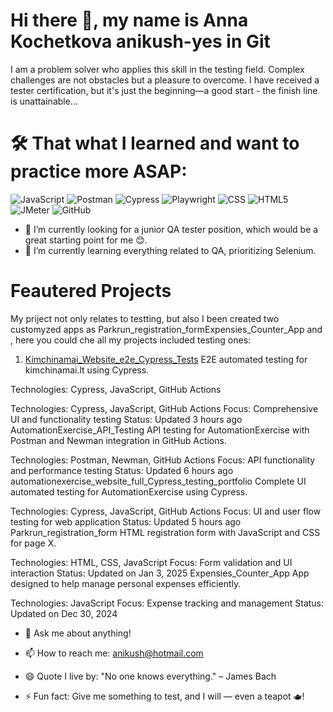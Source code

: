 # Hi there 👋, my name is Anna Kochetkova anikush-yes in Git

I am a problem solver who applies this skill in the testing field. Complex challenges are not obstacles but a pleasure to overcome. I have received a tester certification, but it's just the beginning—a good start - the finish line is unattainable...

<!--
**anikush-yes/anikush-yes** is a ✨ _special_ ✨ repository because its `README.md` (this file) appears on your GitHub profile.

🔭 I’m currently looking for a junior QA tester position, which would be a great starting point for me 😊.
🌱 I’m currently learning everything related to QA, prioritizing Selenium.
🤔 I’m looking for guidance in the QA world.
💬 Ask me about anything!
📫 How to reach me: anikush@hotmail.com
😄 Quote I live by: "No one knows everything." – James Bach
⚡ Fun fact: Give me something to test, and I will— even a teapot 🫖!
-->

# 🛠️ That what I learned and want to practice more ASAP:

![JavaScript](https://img.shields.io/badge/JavaScript-F7DF1E?logo=javascript&logoColor=black&style=for-the-badge) 
![Postman](https://img.shields.io/badge/Postman-FF6C37?logo=postman&logoColor=white&style=for-the-badge) 
![Cypress](https://img.shields.io/badge/Cypress-17202C?logo=cypress&logoColor=white&style=for-the-badge) 
![Playwright](https://img.shields.io/badge/Playwright-ffffff?logo=playwright&logoColor=black&style=for-the-badge) 
![CSS](https://img.shields.io/badge/CSS-1572B6?logo=css3&logoColor=white&style=for-the-badge) 
![HTML5](https://img.shields.io/badge/HTML5-E34F26?logo=html5&logoColor=white&style=for-the-badge) 
![JMeter](https://img.shields.io/badge/JMeter-000000?logo=apachejmeter&logoColor=white&style=for-the-badge) 
![GitHub](https://img.shields.io/badge/GitHub-181717?logo=github&logoColor=white&style=for-the-badge)

- 🔭 I’m currently looking for a junior QA tester position, which would be a great starting point for me 😊.
- 🌱 I’m currently learning everything related to QA, prioritizing Selenium.

# Feautered Projects
My priject not only relates to testting, but also I been created two customyzed apps as Parkrun_registration_formExpensies_Counter_App
and , here you could che all my projects included testing ones:

1. [Kimchinamai_Website_e2e_Cypress_Tests](https://kimchinamai.lt)
E2E automated testing for kimchinamai.lt using Cypress.

Technologies: Cypress, JavaScript, GitHub Actions

Technologies: Cypress, JavaScript, GitHub Actions
Focus: Comprehensive UI and functionality testing
Status: Updated 3 hours ago
AutomationExercise_API_Testing
API testing for AutomationExercise with Postman and Newman integration in GitHub Actions.

Technologies: Postman, Newman, GitHub Actions
Focus: API functionality and performance testing
Status: Updated 6 hours ago
automationexercise_website_full_Cypress_testing_portfolio
Complete UI automated testing for AutomationExercise using Cypress.

Technologies: Cypress, JavaScript, GitHub Actions
Focus: UI and user flow testing for web application
Status: Updated 5 hours ago
Parkrun_registration_form
HTML registration form with JavaScript and CSS for page X.

Technologies: HTML, CSS, JavaScript
Focus: Form validation and UI interaction
Status: Updated on Jan 3, 2025
Expensies_Counter_App
App designed to help manage personal expenses efficiently.

Technologies: JavaScript
Focus: Expense tracking and management
Status: Updated on Dec 30, 2024





- 💬 Ask me about anything!
- 📫 How to reach me: anikush@hotmail.com

- 😄 Quote I live by: "No one knows everything." – James Bach
- ⚡ Fun fact: Give me something to test, and I will — even a teapot 🫖!








